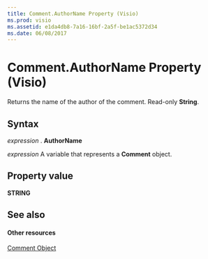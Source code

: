 ```yaml
---
title: Comment.AuthorName Property (Visio)
ms.prod: visio
ms.assetid: e1da4db8-7a16-16bf-2a5f-be1ac5372d34
ms.date: 06/08/2017
---
```



# Comment.AuthorName Property (Visio)

Returns the name of the author of the comment. Read-only **String**.


## Syntax

 _expression_ . **AuthorName**

 _expression_ A variable that represents a **Comment** object.


## Property value

 **STRING**


## See also


#### Other resources


[Comment Object](comment-object-visio.md)

